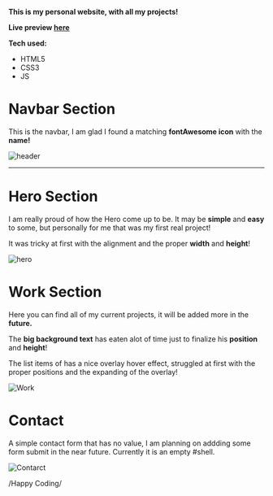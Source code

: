 **This is my personal website,
with all my projects!**

**Live preview [here](https://justaway1.github.io/theportfolio/)**


**Tech used:**
 - HTML5
 - CSS3
 - JS

<h1>Navbar Section</h1>

This is the navbar, I am glad I found a matching **fontAwesome icon** with the **name!**

![header](https://user-images.githubusercontent.com/44018646/184687249-19bb828d-50ec-4ad7-b1c6-d951a393233b.jpg)

___________________________________________________________________________________________________________________________
<h1>Hero Section</h1>

I am really proud of how the Hero come up to be. It may be **simple** and **easy** to some,
but personally for me that was my first real project!

It was tricky at first with the alignment and the proper **width** and **height**!

![hero](https://user-images.githubusercontent.com/44018646/184687778-7f719a12-1fd4-4849-be8c-e90f79efdc42.jpg)


<h1>Work Section</h1>

Here you can find all of my current projects, it will be added more in the **future.**

The **big background text** has eaten alot of time just to finalize his **position** and **height**!

The list items of has a nice overlay hover effect, struggled at first with the proper positions and the expanding of the overlay!

![Work](https://user-images.githubusercontent.com/44018646/184688509-a4a18f70-c804-4961-97ca-672cde541058.jpg)

<h1>Contact</h1>

A simple contact form that has no value, I am planning on addding some form submit in the near future.
Currently it is an empty #shell.

![Contarct](https://user-images.githubusercontent.com/44018646/184689966-909b465a-bc7c-4b03-8440-a81d6acee07f.jpg)

/Happy Coding/


